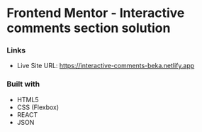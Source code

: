 # Frontend Mentor - Interactive comments section solution

### Links

- Live Site URL: https://interactive-comments-beka.netlify.app

### Built with

- HTML5
- CSS (Flexbox)
- REACT
- JSON
